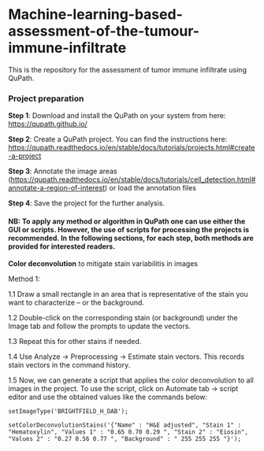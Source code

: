 # Machine-learning-based-assessment-of-the-tumour-immune-infiltrate
This is the repository for the assessment of tumor immune infiltrate using QuPath.

### **Project preparation**

**Step 1**: Download and install the QuPath on your system from here: https://qupath.github.io/

**Step 2**: Create a QuPath project. You can find the instructions here: https://qupath.readthedocs.io/en/stable/docs/tutorials/projects.html#create-a-project

**Step 3**: Annotate the image areas (https://qupath.readthedocs.io/en/stable/docs/tutorials/cell_detection.html#annotate-a-region-of-interest) or load the annotation files

**Step 4**: Save the project for the further analysis.


#### NB: To apply any method or algorithm in QuPath one can use either the GUI or scripts. However, the use of scripts for processing the projects is recommended. In the following sections, for each step, both methods are provided for interested readers.


**Color deconvolution** to mitigate stain variabilitis in images

Method 1:

1.1 Draw a small rectangle in an area that is representative of the stain you want to characterize – or the background.

1.2 Double-click on the corresponding stain (or background) under the Image tab and follow the prompts to update the vectors.

1.3 Repeat this for other stains if needed.

1.4 Use Analyze -> Preprocessing -> Estimate stain vectors. This records stain vectors in the command history.

1.5 Now, we can generate a script that applies the color deconvolution to all images in the project. To use the script, click on Automate tab -> script editor and use the obtained values like the commands below:

```setImageType('BRIGHTFIELD_H_DAB');```

```setColorDeconvolutionStains('{"Name" : "H&E adjusted", "Stain 1" : "Hematoxylin", "Values 1" : "0.65 0.70 0.29 ", "Stain 2" : "Eiosin", "Values 2" : "0.27 0.56 0.77 ", "Background" : " 255 255 255 "}');```




